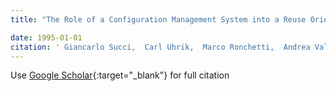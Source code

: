 ```yaml
---
title: "The Role of a Configuration Management System into a Reuse Oriented Framework"

date: 1995-01-01
citation: ' Giancarlo Succi,  Carl Uhrik,  Marco Ronchetti,  Andrea Valerio,  Guido Cardino, &quot;The Role of a Configuration Management System into a Reuse Oriented Framework.&quot;, 1995.'
---
```

Use [Google Scholar](https://scholar.google.com/scholar?q=The+Role+of+a+Configuration+Management+System+into+a+Reuse+Oriented+Framework){:target="_blank"} for full citation